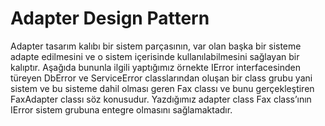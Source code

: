 # Adapter Design Pattern

Adapter tasarım kalıbı bir sistem parçasının, var olan başka bir sisteme adapte edilmesini ve o sistem içerisinde kullanılabilmesini sağlayan bir kalıptır. Aşağıda bununla ilgili yaptığımız örnekte IError interfacesinden türeyen DbError ve ServiceError classlarından oluşan bir class grubu yani sistem ve bu sisteme dahil olması geren Fax classı ve bunu gerçekleştiren FaxAdapter classı söz konusudur. Yazdığımız adapter class Fax class’ının IError sistem grubuna entegre olmasını sağlamaktadır.